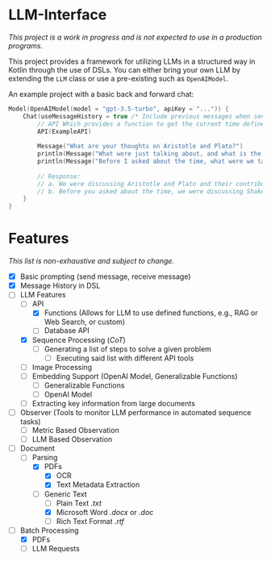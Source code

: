 # LLM-Interface

_This project is a work in progress and is not expected to use in a production programs._

This project provides a framework for utilizing LLMs in a structured way in Kotlin through the use of DSLs. You can
either bring your own LLM by extending the `LLM` class or use a pre-existing such as `OpenAIModel`.

An example project with a basic back and forward chat:

```kotlin
Model(OpenAIModel(model = "gpt-3.5-turbo", apiKey = "...")) {
    Chat(useMessageHistory = true /* Include previous messages when sending requests to the LLM */) {
        // API Which provides a function to get the current time defined locally.
        API(ExampleAPI)
        
        Message("What are your thoughts on Aristotle and Plato?")
        println(Message("What were just talking about, and what is the time?").response)
        println(Message("Before I asked about the time, what were we talking about?").response)
      
        // Response:
        // a. We were discussing Aristotle and Plato and their contributions to philosophy. The current time is 3:30.
        // b. Before you asked about the time, we were discussing Shakespeare and his significance as a playwright and poet.
    }
}
```

# Features
_This list is non-exhaustive and subject to change._
- [x] Basic prompting (send message, receive message)
- [x] Message History in DSL
- [ ] LLM Features
  - [ ] API
    - [x] Functions (Allows for LLM to use defined functions, e.g., RAG or Web Search, or custom)
    - [ ] Database API
  - [x] Sequence Processing (_CoT_)
    - [ ] Generating a list of steps to solve a given problem
      - [ ] Executing said list with different API tools
  - [ ] Image Processing
  - [ ] Embedding Support (OpenAI Model, Generalizable Functions)
    - [ ] Generalizable Functions
    - [ ] OpenAI Model
  - [ ] Extracting key information from large documents
- [ ] Observer (Tools to monitor LLM performance in automated sequence tasks)
  - [ ] Metric Based Observation
  - [ ] LLM Based Observation
- [ ] Document
  - [ ] Parsing
    - [x] PDFs
      - [x] OCR
      - [x] Text Metadata Extraction
    - [ ] Generic Text
      - [ ] Plain Text _.txt_
      - [x] Microsoft Word _.docx_ or _.doc_
      - [ ] Rich Text Format _.rtf_
- [ ] Batch Processing
  - [x] PDFs
  - [ ] LLM Requests